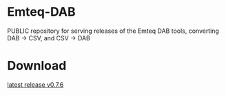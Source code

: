# Emteq-DAB
PUBLIC repository for serving releases of the Emteq DAB tools, converting DAB -> CSV, and CSV -> DAB

# Download
[latest release v0.7.6](https://github.com/emteqlabs/emteq-DAB/releases/latest)
